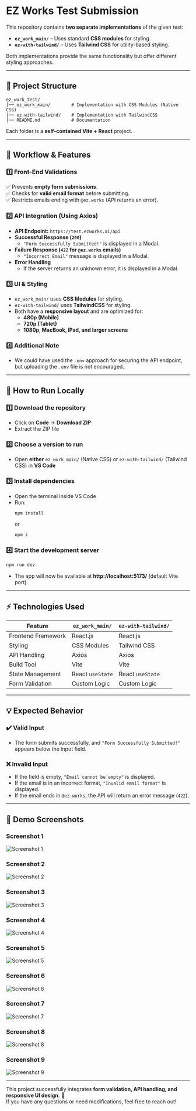 # EZ Works Test Submission

This repository contains **two separate implementations** of the given test:

- **`ez_work_main/`** – Uses standard **CSS modules** for styling.
- **`ez-with-tailwind/`** – Uses **Tailwind CSS** for utility-based styling.

Both implementations provide the same functionality but offer different styling approaches.

---

## 📌 Project Structure

```
ez_work_test/
│── ez_work_main/        # Implementation with CSS Modules (Native CSS)
│── ez-with-tailwind/    # Implementation with TailwindCSS
│── README.md            # Documentation
```

Each folder is a **self-contained Vite + React** project.

---

## 🔹 Workflow & Features

### **1️⃣ Front-End Validations**
✅ Prevents **empty form submissions**.  
✅ Checks for **valid email format** before submitting.  
✅ Restricts emails ending with `@ez.works` (API returns an error).  

### **2️⃣ API Integration (Using Axios)**
- **API Endpoint:** `https://test.ezworks.ai/api`
- **Successful Response (`200`)**
  - `"Form Successfully Submitted!"` is displayed in a Modal.
- **Failure Response (`422` for `@ez.works` emails)**
  - `"Incorrect Email"` message is displayed in a Modal.
- **Error Handling**
  - If the server returns an unknown error, it is displayed in a Modal.

### **3️⃣ UI & Styling**
- `ez_work_main/` uses **CSS Modules** for styling.
- `ez-with-tailwind/` uses **TailwindCSS** for styling.
- Both have a **responsive layout** and are optimized for:
  - **480p (Mobile)**
  - **720p (Tablet)**
  - **1080p, MacBook, iPad, and larger screens**
 
### **4️⃣ Additional Note**
  - We could have used the `.env` approach for securing the API endpoint, but uploading the `.env` file is not encouraged.

---

## 🚀 How to Run Locally

### **1️⃣ Download the repository**  
- Click on **Code** → **Download ZIP**  
- Extract the ZIP file  

### **2️⃣ Choose a version to run**  
- Open **either** `ez_work_main/` (Native CSS) or `ez-with-tailwind/` (Tailwind CSS) in **VS Code**  

### **3️⃣ Install dependencies**  
- Open the terminal inside VS Code  
- Run:  
  ```sh
  npm install
  ```  
  or  
  ```sh
  npm i
  ```  

### **4️⃣ Start the development server**  
  ```sh
  npm run dev
  ```  
- The app will now be available at **http://localhost:5173/** (default Vite port).  

---

## ⚡ Technologies Used

| Feature              | `ez_work_main/` | `ez-with-tailwind/` |
|----------------------|----------------|---------------------|
| Frontend Framework  | React.js        | React.js           |
| Styling             | CSS Modules     | Tailwind CSS       |
| API Handling        | Axios           | Axios              |
| Build Tool          | Vite            | Vite               |
| State Management    | React `useState`| React `useState`   |
| Form Validation     | Custom Logic    | Custom Logic       |

---

## 💡 Expected Behavior

### **✔️ Valid Input**
- The form submits successfully, and `"Form Successfully Submitted!"` appears below the input field.

### **❌ Invalid Input**
- If the field is empty, `"Email cannot be empty"` is displayed.
- If the email is in an incorrect format, `"Invalid email format"` is displayed.
- If the email ends in `@ez.works`, the API will return an error message (`422`).

---

## 📸 Demo Screenshots

### **Screenshot 1**
![Screenshot 1](https://drive.google.com/uc?id=1CQJNBEM80Ka2R9wuaUtkkr6D0KBg6JBZ)

### **Screenshot 2**
![Screenshot 2](https://drive.google.com/uc?id=1I3dj9InjkXHUa1WAmHGH9AbAX2i_wr0E)

### **Screenshot 3**
![Screenshot 3](https://drive.google.com/uc?id=1YW6Z00aqe0QZQEWUzpjYsqhhJi0PpY2n)

### **Screenshot 4**
![Screenshot 4](https://drive.google.com/uc?id=1JoUVqZJjj_TDAN9vIdl-vkl84u9Rv951)

### **Screenshot 5**
![Screenshot 5](https://drive.google.com/uc?id=1ie19cxwphDbJbVV1k1ezgnGzhtFwTjO5)

### **Screenshot 6**
![Screenshot 6](https://drive.google.com/uc?id=1Tbh2m4QR6-0zaOo_YS6-cPk_IC0zC4eX)

### **Screenshot 7**
![Screenshot 7](https://drive.google.com/uc?id=1qoWpNiepzo4lQoQT01P_h3zp9fs4AoUV)

### **Screenshot 8**
![Screenshot 8](https://drive.google.com/uc?id=1qBjTUhfOgaOBddneFV5YgAmwq_2bGp6S)

### **Screenshot 9**
![Screenshot 9](https://drive.google.com/uc?id=137CJnB5BKb5nTViotiHbdUdwC8l8KMpc)

---

This project successfully integrates **form validation, API handling, and responsive UI design**. 🚀  
If you have any questions or need modifications, feel free to reach out!  
